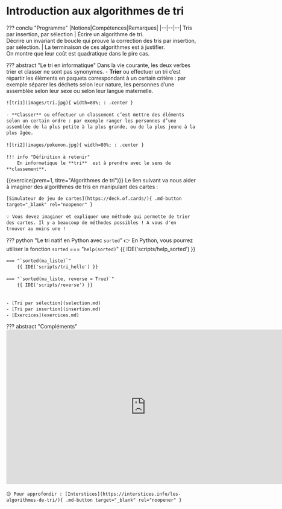# Introduction aux algorithmes de tri

??? conclu "Programme"
	|Notions|Compétences|Remarques|
	|--|--|--|
    Tris par insertion, par sélection | Écrire un algorithme de tri.<br> Décrire un invariant de boucle qui prouve la correction des tris par insertion, par sélection. | La terminaison de ces algorithmes est à justifier.<br> On montre que leur coût est quadratique dans le pire cas.



??? abstract "Le tri en informatique"
    Dans la vie courante, les deux verbes trier et classer ne sont pas synonymes.
    - **Trier** ou effectuer un tri c’est répartir les éléments en paquets correspondant à un certain critère : par exemple séparer les déchets selon leur nature, les personnes d’une assemblée selon leur sexe ou selon leur langue maternelle.

    ![tri1](images/tri.jpg){ width=80%; : .center }

    - **Classer** ou effectuer un classement c’est mettre des éléments selon un certain ordre : par exemple ranger les personnes d’une assemblée de la plus petite à la plus grande, ou de la plus jeune à la plus âgée.

    ![tri2](images/pokemon.jpg){ width=80%; : .center }

    !!! info "Définition à retenir"
        En informatique le **tri**  est à prendre avec le sens de **classement**.

{{exercice(prem=1, titre="Algorithmes de tri")}}
    Le lien suivant va nous aider à imaginer des algorithmes de tris en manipulant des cartes :

    [Simulateur de jeu de cartes](https://deck.of.cards/){ .md-button target="_blank" rel="noopener" }

    💡 Vous devez imaginer et expliquer une méthode qui permette de trier des cartes. Il y a beaucoup de méthodes possibles ! A vous d'en trouver au moins une !





??? python "Le tri natif en Python avec `sorted`"
    👉 En Python, vous pourrez utiliser la fonction `sorted`
    === "`help(sorted)`"
        {{ IDE('scripts/help_sorted') }}

    === "`sorted(ma_liste)`"
        {{ IDE('scripts/tri_hello') }}

    === "`sorted(ma_liste, reverse = True)`"
        {{ IDE('scripts/reverse') }}


    - [Tri par sélection](selection.md)
    - [Tri par insertion](insertion.md)
    - [Exercices](exercices.md)



??? abstract "Compléments"
    <iframe loading="lazy" src="https://animations.interstices.info/methodes-tri/index.html" width="740" height="410" frameborder="0" scrolling="no" bis_size="{&quot;x&quot;:995,&quot;y&quot;:1284,&quot;w&quot;:740,&quot;h&quot;:410,&quot;abs_x&quot;:995,&quot;abs_y&quot;:1284}"></iframe>

    😊 Pour approfondir : [Interstices](https://interstices.info/les-algorithmes-de-tri/){ .md-button target="_blank" rel="noopener" }